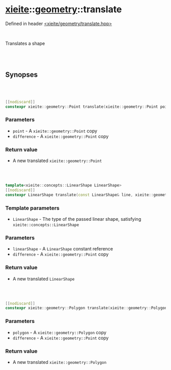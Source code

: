 # [xieite](../xieite.md)::[geometry](../geometry.md)::translate
Defined in header [<xieite/geometry/translate.hpp>](../../include/xieite/geometry/translate.hpp)

<br/>

Translates a shape

<br/><br/>

## Synopses

<br/><br/>

```cpp
[[nodiscard]]
constexpr xieite::geometry::Point translate(xieite::geometry::Point point, xieite::geometry::Point difference) noexcept;
```
### Parameters
- `point` - A `xieite::geometry::Point` copy
- `difference` - A `xieite::geometry::Point` copy
### Return value
- A new translated `xieite::geometry::Point`

<br/><br/>

```cpp
template<xieite::concepts::LinearShape LinearShape>
[[nodiscard]]
constexpr LinearShape translate(const LinearShape& line, xieite::geometry::Point difference) noexcept;
```
### Template parameters
- `LinearShape` - The type of the passed linear shape, satisfying `xieite::concepts::LinearShape`
### Parameters
- `linearShape` - A `LinearShape` constant reference
- `difference` - A `xieite::geometry::Point` copy
### Return value
- A new translated `LinearShape`

<br/><br/>

```cpp
[[nodiscard]]
constexpr xieite::geometry::Polygon translate(xieite::geometry::Polygon polygon, xieite::geometry::Point difference) noexcept;
```
### Parameters
- `polygon` - A `xieite::geometry::Polygon` copy
- `difference` - A `xieite::geometry::Point` copy
### Return value
- A new translated `xieite::geometry::Polygon`
